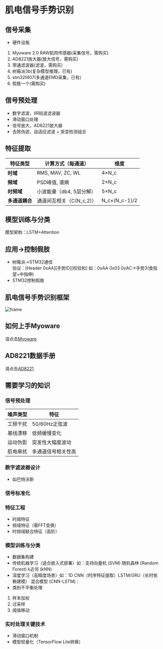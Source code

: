 # 肌电信号手势识别
## 信号采集
- 硬件设施
1. Myoware 2.0 RAW肌肉传感器(采集信号，需购买)
2. AD8221放大器(放大信号，需购买)
3. 带通滤波器(滤波，需购买)
4. 树莓派3b(复杂模型推理，已有)
5. stm32f407(多通道EMD采集，已有)
6. 假肢一个(需购买)
## 信号预处理
- 数字滤波，IIR陷波滤波器
- 滑动窗口处理
- 信号放大，AD8221放大器
- 去除伪迹，自适应滤波 + 突变检测组合
## 特征提取
| 特征类型      | 计算方式（每通道）        | 维度  |
|--------------|--------------------------|-------|
| **时域**     | RMS, MAV, ZC, WL         | 4×N_c |
| **频域**     | PSD峰值, 谱熵            | 2×N_c |
| **时频域**   | 小波能量（db4, 5层分解） | 5×N_c |
| **多通道耦合**| 通道间互相关（C(N_c,2)） | N_c×(N_c-1)/2 |
## 模型训练与分类
模型架构：LSTM+Attention
## 应用->控制假肢
- 树莓派->STM32通信  
  协议：[Header 0xAA][手势ID][校验和] 如：0xAA 0x03 0xAC->手势3(食指望+中指伸)
- STM32控制假肢
## 肌电信号手势识别框架
![frame](https://github.com/user-attachments/assets/be356d54-544a-4cbe-b53d-83a417e67453)
## 如何上手Myoware
请点击[Myoware](https://www.yiboard.com/thread-1732-1-1.html)
## AD8221数据手册
请点击[AD8221](https://www.analog.com/cn/products/ad8221.html)
## 需要学习的知识
### 信号预处理
| 噪声类型 | 特征 |
| --- | --- |
| 工频干扰 | 50/60Hz正弦波 |
| 基线漂移 | 低频缓慢变化 |
| 运动伪影 | 突发性大幅度波动 |
| 肌电串扰 | 多通道信号相关性高 |
###  数字滤波器设计
- 如巴特沃斯
### 信号标准化
### 特征工程
- 时阈特征  
-  频域特征（需FFT变换）
-  时频域联合特征（高阶）
### 模型训练与分类
-  数据集构建
-  传统机器学习（适合嵌入式部署）如：支持向量机 (SVM) 随机森林 (Random Forest) k近邻 (kNN)
-  深度学习（高精度场景）如：1D CNN（时序特征提取）LSTM/GRU（长时依赖建模） 混合模型 (CNN-LSTM)：
-  类别不平衡处理  
1. 样本加权 
2. 过采样  
3. 阈值移动
### 实时处理关键技术
- 滑动窗口机制
- 模型轻量化（TensorFlow Lite转换）


